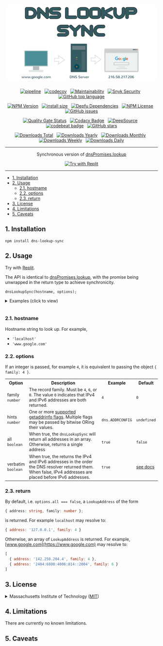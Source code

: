 <div align="center">

# [![DNS Lookup Sync](logo.svg)](https://github.com/nktnet1/dns-lookup-sync)

[![pipeline](https://github.com/nktnet1/dns-lookup-sync/actions/workflows/pipeline.yml/badge.svg)](https://github.com/nktnet1/dns-lookup-sync/actions/workflows/pipeline.yml)
&nbsp;
[![codecov](https://codecov.io/gh/nktnet1/dns-lookup-sync/branch/main/graph/badge.svg?token=RAC7SKJTGU)](https://codecov.io/gh/nktnet1/dns-lookup-sync)
&nbsp;
[![Maintainability](https://api.codeclimate.com/v1/badges/aaae5cf33d58299ed722/maintainability)](https://codeclimate.com/github/nktnet1/dns-lookup-sync/maintainability)
&nbsp;
[![Snyk Security](https://snyk.io/test/github/nktnet1/dns-lookup-sync/badge.svg)](https://snyk.io/test/github/nktnet1/dns-lookup-sync)
&nbsp;
[![GitHub top language](https://img.shields.io/github/languages/top/nktnet1/dns-lookup-sync)](https://github.com/search?q=repo%3Anktnet1%2Fdns-lookup-sync++language%3ATypeScript&type=code)

[![NPM Version](https://img.shields.io/npm/v/dns-lookup-sync?logo=npm)](https://www.npmjs.com/package/dns-lookup-sync?activeTab=versions)
&nbsp;
[![install size](https://packagephobia.com/badge?p=dns-lookup-sync)](https://packagephobia.com/result?p=dns-lookup-sync)
&nbsp;
[![Depfu Dependencies](https://badges.depfu.com/badges/6c4074c4d23ad57ee2bfd9ff90456090/overview.svg)](https://depfu.com/github/nktnet1/dns-lookup-sync?project_id=39032)
&nbsp;
[![NPM License](https://img.shields.io/npm/l/dns-lookup-sync)](https://opensource.org/license/mit/)
&nbsp;
[![GitHub issues](https://img.shields.io/github/issues/nktnet1/dns-lookup-sync.svg?style=social)](https://github.com/nktnet1/dns-lookup-sync/issues)

[![Quality Gate Status](https://sonarcloud.io/api/project_badges/measure?project=nktnet1_dns-lookup-sync&metric=alert_status)](https://sonarcloud.io/summary/new_code?id=nktnet1_dns-lookup-sync)
&nbsp;
[![Codacy Badge](https://app.codacy.com/project/badge/Grade/65161ae4d1c646ed83c9ef47b0a11473)](https://app.codacy.com/gh/nktnet1/dns-lookup-sync/dashboard?utm_source=gh&utm_medium=referral&utm_content=&utm_campaign=Badge_grade)
&nbsp;
[![DeepSource](https://app.deepsource.com/gh/nktnet1/dns-lookup-sync.svg/?label=active+issues&show_trend=true&token=r1frerF1-N2Mhrc7ZXIC1uNa)](https://app.deepsource.com/gh/nktnet1/dns-lookup-sync/)
&nbsp;
[![codebeat badge](https://codebeat.co/badges/acc44573-9938-4a14-bc41-7eb6a58dffbb)](https://codebeat.co/projects/github-com-nktnet1-dns-lookup-sync-main)
&nbsp;
[![GitHub stars](https://img.shields.io/github/stars/nktnet1/dns-lookup-sync.svg?style=social)](https://github.com/nktnet1/dns-lookup-sync/stargazers)

[![Downloads Total](https://badgen.net/npm/dt/dns-lookup-sync)](https://moiva.io/?npm=dns-lookup-sync)
&nbsp;
[![Downloads Yearly](https://badgen.net/npm/dy/dns-lookup-sync)](https://moiva.io/?npm=dns-lookup-sync)
&nbsp;
[![Downloads Monthly](https://badgen.net/npm/dm/dns-lookup-sync)](https://moiva.io/?npm=dns-lookup-sync)
&nbsp;
[![Downloads Weekly](https://badgen.net/npm/dw/dns-lookup-sync)](https://moiva.io/?npm=dns-lookup-sync)
&nbsp;
[![Downloads Daily](https://badgen.net/npm/dd/dns-lookup-sync)](https://moiva.io/?npm=dns-lookup-sync)

---

Synchronous version of [dnsPromises.lookup](https://nodejs.org/api/dns.html#dnspromiseslookuphostname-options)

[![Try with Replit](https://replit.com/badge?caption=Try%20with%20Replit)](https://replit.com/@nktnet1/dns-lookup-sync-example#index.js)

</div>

---

- [1. Installation](#1-installation)
- [2. Usage](#2-usage)
    - [2.1. hostname](#21-hostname)
    - [2.2. options](#22-options)
    - [2.3. return](#23-return)
- [3. License](#3-license)
- [4. Limitations](#4-limitations)
- [5. Caveats](#5-caveats)

## 1. Installation

```
npm install dns-lookup-sync
```

## 2. Usage

Try with [Replit](https://replit.com/@nktnet1/dns-lookup-sync-example#index.js).

The API is identical to [dnsPromises.lookup](https://nodejs.org/api/dns.html#dnspromiseslookuphostname-options), with the promise being unwrapped in the return type to achieve synchronicity.

```
dnsLookupSync(hostname, options);
```

<details closed>
<summary>Examples (click to view)</summary>

<br/>

Looking up `'localhost'` with default options

```javascript
const dnsLookupSync = require('dns-lookup-sync');

console.log(dnsLookupSync('localhost'));

// Sample output:
// { address: '127.0.0.1', family: 4 }

```

Looking up a list of addresses from `'www.google.com'`

```javascript
const dnsLookupSync = require('dns-lookup-sync');

console.log(dnsLookupSync('www.google.com', { all: true }));

// Sample output:
// [
//   { address: '172.217.167.100', family: 4 },
//   { address: '2404:6800:4006:80b::2004', family: 6 }
// ]
```


</details>

<br/>

### 2.1. hostname

Hostname string to look up. For example,
- `'localhost'`
- `'www.google.com'`

### 2.2. options

If an integer is passed, for example `4`, it is equivalent to passing the object `{ family: 4 }`.

<table>
  <tr>
    <th>Option</th>
    <th>Description</th>
    <th>Example</th>
    <th>Default</th>
  </tr>

  <tr>
    <td>family<br /><code>number</code></td>
    <td>
      The record family. Must be <code>4</code>, <code>6</code>, or <code>0</code>. The value <code>0</code> indicates that IPv4 and IPv6 addresses are both returned.
    </td>
    <td><code>4</code></td>
    <td><code>0</code></td>

  <tr>
    <td>hints<br/><code>number</code></td>
    <td>One or more <a href="https://nodejs.org/api/dns.html#supported-getaddrinfo-flags">supported getaddrinfo flags</a>. Multiple flags may be passed by bitwise ORing their values.</td>
    <td>
      <code>dns.ADDRCONFIG</code>
    </td>
    <td><code>undefined</code></td>
  </tr>

  <tr>
    <td>all<br/><code>boolean</code></td>
    <td>When true, the <code>dnsLookupSync</code> will return all addresses in an array. Otherwise, returns a single address</td>
    <td>
      <code>true</code>
    </td>
    <td><code>false</code></td>
  </tr>

  <tr>
    <td>verbatim<br/><code>boolean</code></td>
    <td>
      When true, the returns the IPv4 and IPv6 addresses in the order the DNS resolver returned them. When false, IPv4 addresses are placed before IPv6 addresses.
    </td>
    <td>
      <code>true</code>
    </td>
    <td><a href="https://nodejs.org/api/dns.html#dnspromiseslookuphostname-options">see docs</a></td>
  </tr>
</table>

### 2.3. return

By default, i.e.  `options.all === false`, a `LookupAddress` of the form
```typescript
{ address: string, family: number };
```

is returned. For example `localhost` may resolve to:
```javascript
{ address: '127.0.0.1', family: 4 }
```

Otherwise, an array of `LookupAddress` is returned. For example, [www.google.com](https://www.google.com) may resolve to:
```javascript
[
  { address: '142.250.204.4', family: 4 },
  { address: '2404:6800:4006:814::2004', family: 6 }
]
```


## 3. License

<details closed>
<summary>
  Massachusetts Institute of Technology
  (<a href="https://opensource.org/license/mit" target="_blank">MIT</a>)
</summary>

<br/>

```
Copyright (c) 2023 Khiet Tam Nguyen

Permission is hereby granted, free of charge, to any person obtaining a
copy of this software and associated documentation files (the “Software”),
to deal in the Software without restriction, including without limitation
the rights to use, copy, modify, merge, publish, distribute, sublicense,
and/or sell copies of the Software, and to permit persons to whom the
Software is furnished to do so, subject to the following conditions:

The above copyright notice and this permission notice shall be included in
all copies or substantial portions of the Software.

THE SOFTWARE IS PROVIDED “AS IS”, WITHOUT WARRANTY OF ANY KIND, EXPRESS OR
IMPLIED, INCLUDING BUT NOT LIMITED TO THE WARRANTIES OF MERCHANTABILITY,
FITNESS FOR A PARTICULAR PURPOSE AND NONINFRINGEMENT. IN NO EVENT SHALL
THE AUTHORS OR COPYRIGHT HOLDERS BE LIABLE FOR ANY CLAIM, DAMAGES OR OTHER
LIABILITY, WHETHER IN AN ACTION OF CONTRACT, TORT OR OTHERWISE, ARISING
FROM, OUT OF OR IN CONNECTION WITH THE SOFTWARE OR THE USE OR OTHER
DEALINGS IN THE SOFTWARE.
```

</details>

## 4. Limitations

There are currently no known limitations.

## 5. Caveats
